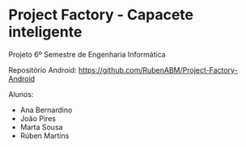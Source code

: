 # Project Factory - Capacete inteligente

Projeto 6º Semestre de Engenharia Informática

Repositório Android: https://github.com/RubenABM/Project-Factory-Android

Alunos:
- Ana Bernardino
- João Pires
- Marta Sousa
- Rúben Martins
